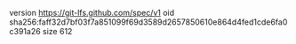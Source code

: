version https://git-lfs.github.com/spec/v1
oid sha256:faff32d7bf03f7a851099f69d3589d2657850610e864d4fed1cde6fa0c391a26
size 612
